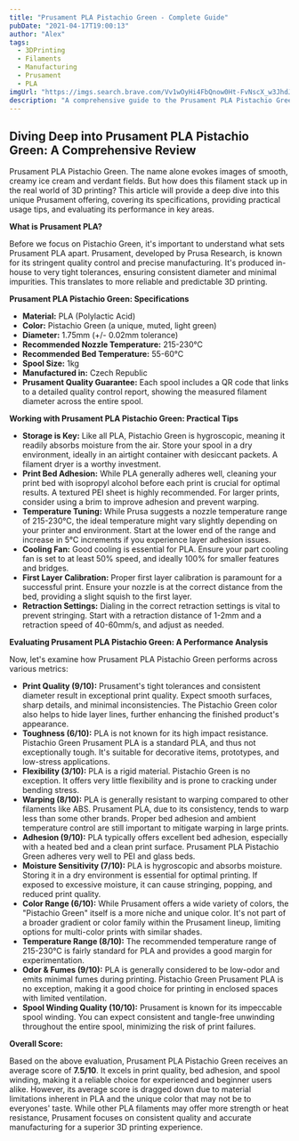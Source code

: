 ```yaml
---
title: "Prusament PLA Pistachio Green - Complete Guide"
pubDate: "2021-04-17T19:00:13"
author: "Alex"
tags:
  - 3DPrinting
  - Filaments
  - Manufacturing
  - Prusament
  - PLA
imgUrl: "https://imgs.search.brave.com/Vv1wOyHi4FbQnow0Ht-FvNscX_w3JhdJ8Kh8TLCBkyk/rs:fit:860:0:0:0/g:ce/aHR0cHM6Ly9tLm1l/ZGlhLWFtYXpvbi5j/b20vaW1hZ2VzL0kv/NTErLUpneWJpb0wu/anBn"
description: "A comprehensive guide to the Prusament PLA Pistachio Green, covering specifications, usage tips, and comparisons with similar products."
---
```


## Diving Deep into Prusament PLA Pistachio Green: A Comprehensive Review

Prusament PLA Pistachio Green. The name alone evokes images of smooth, creamy ice cream and verdant fields. But how does this filament stack up in the real world of 3D printing? This article will provide a deep dive into this unique Prusament offering, covering its specifications, providing practical usage tips, and evaluating its performance in key areas.

**What is Prusament PLA?**

Before we focus on Pistachio Green, it's important to understand what sets Prusament PLA apart. Prusament, developed by Prusa Research, is known for its stringent quality control and precise manufacturing. It's produced in-house to very tight tolerances, ensuring consistent diameter and minimal impurities. This translates to more reliable and predictable 3D printing.

**Prusament PLA Pistachio Green: Specifications**

*   **Material:** PLA (Polylactic Acid)
*   **Color:** Pistachio Green (a unique, muted, light green)
*   **Diameter:** 1.75mm (+/- 0.02mm tolerance)
*   **Recommended Nozzle Temperature:** 215-230°C
*   **Recommended Bed Temperature:** 55-60°C
*   **Spool Size:** 1kg
*   **Manufactured in:** Czech Republic
*   **Prusament Quality Guarantee:** Each spool includes a QR code that links to a detailed quality control report, showing the measured filament diameter across the entire spool.

**Working with Prusament PLA Pistachio Green: Practical Tips**

*   **Storage is Key:** Like all PLA, Pistachio Green is hygroscopic, meaning it readily absorbs moisture from the air. Store your spool in a dry environment, ideally in an airtight container with desiccant packets. A filament dryer is a worthy investment.
*   **Print Bed Adhesion:** While PLA generally adheres well, cleaning your print bed with isopropyl alcohol before each print is crucial for optimal results. A textured PEI sheet is highly recommended. For larger prints, consider using a brim to improve adhesion and prevent warping.
*   **Temperature Tuning:** While Prusa suggests a nozzle temperature range of 215-230°C, the ideal temperature might vary slightly depending on your printer and environment. Start at the lower end of the range and increase in 5°C increments if you experience layer adhesion issues.
*   **Cooling Fan:** Good cooling is essential for PLA. Ensure your part cooling fan is set to at least 50% speed, and ideally 100% for smaller features and bridges.
*   **First Layer Calibration:** Proper first layer calibration is paramount for a successful print. Ensure your nozzle is at the correct distance from the bed, providing a slight squish to the first layer.
*   **Retraction Settings:** Dialing in the correct retraction settings is vital to prevent stringing. Start with a retraction distance of 1-2mm and a retraction speed of 40-60mm/s, and adjust as needed.

**Evaluating Prusament PLA Pistachio Green: A Performance Analysis**

Now, let's examine how Prusament PLA Pistachio Green performs across various metrics:

*   **Print Quality (9/10):** Prusament's tight tolerances and consistent diameter result in exceptional print quality. Expect smooth surfaces, sharp details, and minimal inconsistencies. The Pistachio Green color also helps to hide layer lines, further enhancing the finished product's appearance.
*   **Toughness (6/10):** PLA is not known for its high impact resistance. Pistachio Green Prusament PLA is a standard PLA, and thus not exceptionally tough. It's suitable for decorative items, prototypes, and low-stress applications.
*   **Flexibility (3/10):** PLA is a rigid material. Pistachio Green is no exception. It offers very little flexibility and is prone to cracking under bending stress.
*   **Warping (8/10):** PLA is generally resistant to warping compared to other filaments like ABS. Prusament PLA, due to its consistency, tends to warp less than some other brands. Proper bed adhesion and ambient temperature control are still important to mitigate warping in large prints.
*   **Adhesion (9/10):** PLA typically offers excellent bed adhesion, especially with a heated bed and a clean print surface. Prusament PLA Pistachio Green adheres very well to PEI and glass beds.
*   **Moisture Sensitivity (7/10):** PLA is hygroscopic and absorbs moisture. Storing it in a dry environment is essential for optimal printing. If exposed to excessive moisture, it can cause stringing, popping, and reduced print quality.
*   **Color Range (6/10):** While Prusament offers a wide variety of colors, the "Pistachio Green" itself is a more niche and unique color. It's not part of a broader gradient or color family within the Prusament lineup, limiting options for multi-color prints with similar shades.
*   **Temperature Range (8/10):** The recommended temperature range of 215-230°C is fairly standard for PLA and provides a good margin for experimentation.
*   **Odor & Fumes (9/10):** PLA is generally considered to be low-odor and emits minimal fumes during printing. Pistachio Green Prusament PLA is no exception, making it a good choice for printing in enclosed spaces with limited ventilation.
*   **Spool Winding Quality (10/10):** Prusament is known for its impeccable spool winding. You can expect consistent and tangle-free unwinding throughout the entire spool, minimizing the risk of print failures.

**Overall Score:**

Based on the above evaluation, Prusament PLA Pistachio Green receives an average score of **7.5/10**. It excels in print quality, bed adhesion, and spool winding, making it a reliable choice for experienced and beginner users alike. However, its average score is dragged down due to material limitations inherent in PLA and the unique color that may not be to everyones' taste. While other PLA filaments may offer more strength or heat resistance, Prusament focuses on consistent quality and accurate manufacturing for a superior 3D printing experience.
